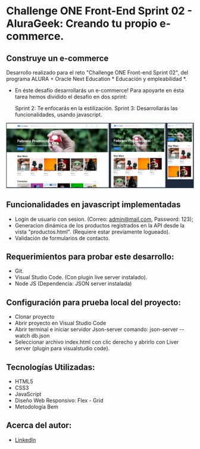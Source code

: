 # Challenge ONE Front-End Sprint 02 - AluraGeek: Creando tu propio e-commerce.

## Construye un e-commerce
Desarrollo realizado para el reto "Challenge ONE Front-end Sprint 02", del programa ALURA + Oracle Next Education * Educación y empleabilidad *.

* En éste desafío desarrollarás un e-commerce! Para apoyarte en ésta tarea hemos dividido el desafio en dos sprint:

    Sprint 2: Te enfocarás en la estilización.
    Sprint 3: Desarrollarás las funcionalidades, usando javascript.

![Imagem diseño web](img/preview.PNG)


## Funcionalidades en javascript implementadas
 * Login de usuario con sesion.
   (Correo: admin@mail.com, Password: 123);
 * Generacion dinámica de los productos registrados en la API desde la vista "productos.html". (Requiere estar previamente logueado).
 * Validación de formularios de contacto.

## Requerimientos para probar este desarrollo:
* Git.
* Visual Studio Code. (Con plugin live server instalado).
* Node JS (Dependencia: JSON server instalada)

## Configuración para prueba local del proyecto:
* Clonar proyecto
* Abrir proyecto en Visual Studio Code
* Abrir terminal e iniciar servidor Json-server comando:  json-server --watch db.json
* Seleccionar archivo index.html con clic derecho y abrirlo con Liver server (plugin para visualstudio code).

## Tecnologías Utilizadas:

* HTML5
* CSS3
* JavaScript
* Diseño Web Responsivo: Flex - Grid
* Metodología Bem

## Acerca del autor:
* [LinkedIn](https://www.linkedin.com/in/carlos-munera-259969262 "Linkedin")

